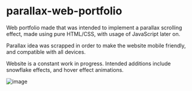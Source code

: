 # parallax-web-portfolio
Web portfolio made that was intended to implement a parallax scrolling effect, made using pure HTML/CSS, with usage of JavaScript later on.

Parallax idea was scrapped in order to make the website mobile friendly, and compatible with all devices.

Website is a constant work in progress. Intended additions include snowflake effects, and hover effect animations.

![image](https://github.com/DFong298/parallax-web-portfolio/assets/83512243/e1b58423-d6c1-4407-948d-7388b9d96d50)


